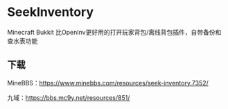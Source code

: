 # SeekInventory

Minecraft Bukkit 比OpenInv更好用的打开玩家背包/离线背包插件，自带备份和查水表功能

## 下载

MineBBS：https://www.minebbs.com/resources/seek-inventory.7352/

九域：https://bbs.mc9y.net/resources/851/
